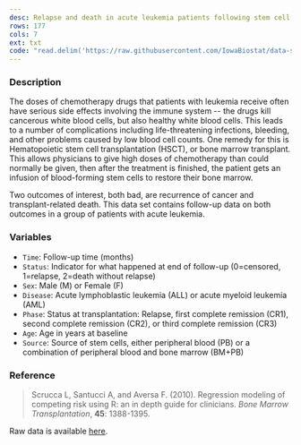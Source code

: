 ```yaml
---
desc: Relapse and death in acute leukemia patients following stem cell transplantation
rows: 177
cols: 7
ext: txt
code: "read.delim('https://raw.githubusercontent.com/IowaBiostat/data-sets/main/Scrucca2010/Scrucca2010.txt')"
---
```


### Description

The doses of chemotherapy drugs that patients with leukemia receive often have serious side effects involving the immune system -- the drugs kill cancerous white blood cells, but also healthy white blood cells.  This leads to a number of complications including life-threatening infections, bleeding, and other problems caused by low blood cell counts.  One remedy for this is Hematopoietic stem cell transplantation (HSCT), or bone marrow transplant.  This allows physicians to give high doses of chemotherapy than could normally be given, then after the treatment is finished, the patient gets an infusion of blood-forming stem cells to restore their bone marrow.

Two outcomes of interest, both bad, are recurrence of cancer and transplant-related death.  This data set contains follow-up data on both outcomes in a group of patients with acute leukemia.

### Variables

* `Time`: Follow-up time (months)
* `Status`: Indicator for what happened at end of follow-up (0=censored, 1=relapse, 2=death without relapse)
* `Sex`: Male (M) or Female (F)
* `Disease`: Acute lymphoblastic leukemia (ALL) or acute myeloid leukemia (AML)
* `Phase`: Status at transplantation: Relapse, first complete remission (CR1), second complete remission (CR2), or third complete remission (CR3)
* `Age`: Age in years at baseline
* `Source`: Source of stem cells, either peripheral blood (PB) or a combination of peripheral blood and bone marrow (BM+PB)

### Reference

> Scrucca L, Santucci A, and Aversa F. (2010). Regression modeling of competing risk using R: an in depth guide for clinicians. *Bone Marrow Transplantation*, **45**: 1388-1395.

Raw data is available [here](http://www.stat.unipg.it/luca/R).
